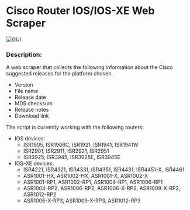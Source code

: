 # Cisco Router IOS/IOS-XE Web Scraper
![GUI](https://i.imgur.com/fa4eLdd.png)
### Description:  
A web scraper that collects the following information about the Cisco suggested releases for the platform chosen.  
- Version
- File name
- Release date
- MD5 checksum
- Release notes
- Download link

The script is currently working with the following routers:
- IOS devices:
    - ISR1905, ISR1906C, ISR1921, ISR1941, ISR1941W
    - ISR2901, ISR2911, ISR2921, ISR2951
    - ISR3925, ISR3945, ISR3925E, ISR3945E
- IOS-XE devices:
    - ISR4221, ISR4321, ISR4331, ISR4351, ISR4431, ISR4451-X, ISR4461 
    - ASR1001-HX, ASR1002-HX, ASR1001-X, ASR1002-X
    - ASR1001-RP1, ASR1002-RP1, ASR1004-RP1, ASR1006-RP1
    - ASR1004-RP2, ASR1006-RP2, ASR1006-X-RP2, ASR1009-X-RP2, ASR1012-RP2
    - ASR1006-X-RP3, ASR1009-X-RP3, ASR1012-RP3